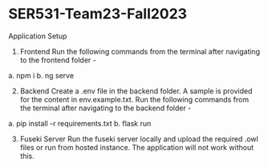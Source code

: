 # SER531-Team23-Fall2023

Application Setup

1. Frontend
Run the following commands from the terminal after navigating to the frontend folder -

a. npm i
b. ng serve

2. Backend
Create a .env file in the backend folder. A sample is provided for the content in env.example.txt. Run the following commands from the terminal after navigating to the backend folder -

a. pip install -r requirements.txt
b. flask run

3. Fuseki Server
Run the fuseki server locally and upload the required .owl files or run from hosted instance. The application will not work without this.